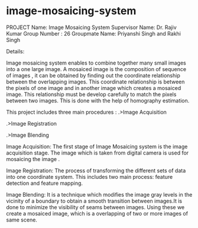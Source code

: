 # image-mosaicing-system
PROJECT Name: Image Mosaicing System
Supervisor Name: Dr. Rajiv Kumar
Group Number : 26
Groupmate Name: Priyanshi Singh and Rakhi Singh

Details:

Image mosaicing system  enables to combine together many small images into a one large image. A mosaiced image is the composition of sequence of images , it can be obtained by finding out the coordinate relationship between the overlapping images. This coordinate relationship is between the pixels of one image and in another image which creates a mosaiced image. This relationship must be develop carefully to match the pixels between two images. This is done with the help of homography estimation. 

This project includes three main procedures :
.>Image Acquisition

.>Image Registration

.>Image Blending

Image Acquisition:
The first stage of Image Mosaicing system is the image acquisition stage. The image which is taken from  digital camera is used for mosaicing the image .

Image Registration:
The process of transforming the different sets of data into one coordinate system. This includes two main process: feature detection and feature mapping.

Image Blending:
It is a technique which modifies the image gray levels in the vicinity of a boundary to obtain a smooth transition between images.It is done to minimize the visibility of seams between images.
Using these we create a mosaiced image, which is a overlapping of two or more images of same scene.
